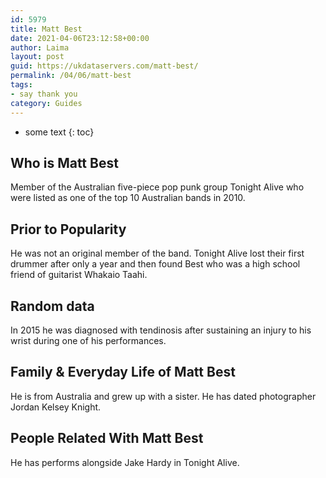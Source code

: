 ```yaml
---
id: 5979
title: Matt Best
date: 2021-04-06T23:12:58+00:00
author: Laima
layout: post
guid: https://ukdataservers.com/matt-best/
permalink: /04/06/matt-best
tags:
- say thank you
category: Guides
---
```


* some text
{: toc}


## Who is Matt Best
                  
                  
                  
Member of the Australian five-piece pop punk group Tonight Alive who were listed as one of the top 10 Australian bands in 2010.
                  
              
            
              
            
                
                
                
## Prior to Popularity
                  
                  
                  
He was not an original member of the band. Tonight Alive lost their first drummer after only a year and then found Best who was a high school friend of guitarist Whakaio Taahi.
                  
              
            
              
            
                
                
                
## Random data
                  
                  
                  
In 2015 he was diagnosed with tendinosis after sustaining an injury to his wrist during one of his performances.
                  
              
            
              
            
                
                
                
## Family & Everyday Life of Matt Best
                  
                  
                  
He is from Australia and grew up with a sister. He has dated photographer Jordan Kelsey Knight.
                  
              
            
              
            
                
                
                
## People Related With Matt Best
                  
                  
                  
He has performs alongside Jake Hardy in Tonight Alive.
                  
              
            
              
            
                
              
            
              
              
            
            
              
            
          
          
          